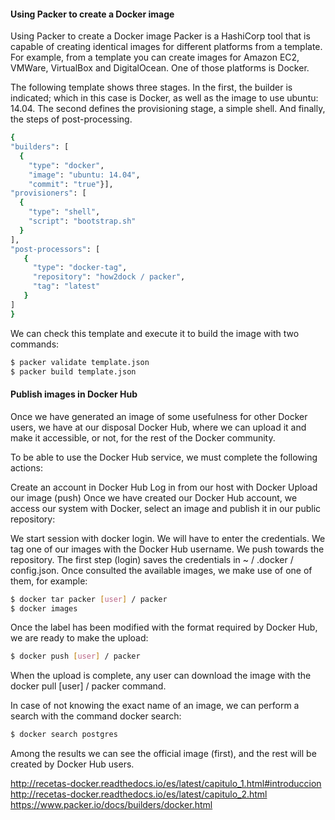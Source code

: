 #### Using Packer to create a Docker image

Using Packer to create a Docker image
Packer is a HashiCorp tool that is capable of creating identical images for different platforms from a template. For example, from a template you can create images for Amazon EC2, VMWare, VirtualBox and DigitalOcean. One of those platforms is Docker.

The following template shows three stages. In the first, the builder is indicated; which in this case is Docker, as well as the image to use ubuntu: 14.04. The second defines the provisioning stage, a simple shell. And finally, the steps of post-processing.
````bash
{
"builders": [
  {
    "type": "docker",
    "image": "ubuntu: 14.04",
    "commit": "true"}],
"provisioners": [
  {
    "type": "shell",
    "script": "bootstrap.sh"
  }
],
"post-processors": [
   {
     "type": "docker-tag",
     "repository": "how2dock / packer",
     "tag": "latest"
   }
]
}
````
We can check this template and execute it to build the image with two commands:
````bash
$ packer validate template.json
$ packer build template.json
````
#### Publish images in Docker Hub
Once we have generated an image of some usefulness for other Docker users, we have at our disposal Docker Hub, where we can upload it and make it accessible, or not, for the rest of the Docker community.

To be able to use the Docker Hub service, we must complete the following actions:

Create an account in Docker Hub
Log in from our host with Docker
Upload our image (push)
Once we have created our Docker Hub account, we access our system with Docker, select an image and publish it in our public repository:

We start session with docker login. We will have to enter the credentials.
We tag one of our images with the Docker Hub username.
We push towards the repository.
The first step (login) saves the credentials in ~ / .docker / config.json. Once consulted the available images, we make use of one of them, for example:
````bash
$ docker tar packer [user] / packer
$ docker images
````
Once the label has been modified with the format required by Docker Hub, we are ready to make the upload:
````bash
$ docker push [user] / packer
````
When the upload is complete, any user can download the image with the docker pull [user] / packer command.

In case of not knowing the exact name of an image, we can perform a search with the command docker search:
````bash
$ docker search postgres
````
Among the results we can see the official image (first), and the rest will be created by Docker Hub users.

http://recetas-docker.readthedocs.io/es/latest/capitulo_1.html#introduccion
http://recetas-docker.readthedocs.io/es/latest/capitulo_2.html
https://www.packer.io/docs/builders/docker.html
